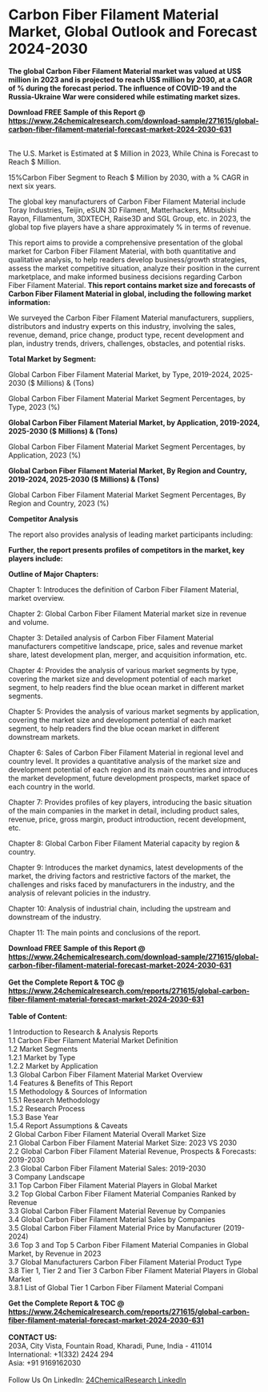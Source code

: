 <h1>Carbon Fiber Filament Material Market, Global Outlook and Forecast 2024-2030</h1><p><strong>The global Carbon Fiber Filament Material market was valued at US$ million in 2023 and is projected to reach US$ million by 2030, at a CAGR of % during the forecast period. The influence of COVID-19 and the Russia-Ukraine War were considered while estimating market sizes.</strong></p><p>
</p><p></p><div><b>Download FREE Sample of this Report @ 
            <a href="https://www.24chemicalresearch.com/download-sample/271615/global-carbon-fiber-filament-material-forecast-market-2024-2030-631">
            https://www.24chemicalresearch.com/download-sample/271615/global-carbon-fiber-filament-material-forecast-market-2024-2030-631</a></b></div><br><p>
The U.S. Market is Estimated at $ Million in 2023, While China is Forecast to Reach $ Million.</p><p>
15%Carbon Fiber Segment to Reach $ Million by 2030, with a % CAGR in next six years.</p><p>
The global key manufacturers of Carbon Fiber Filament Material include Toray Industries, Teijin, eSUN 3D Filament, Matterhackers, Mitsubishi Rayon, Fillamentum, 3DXTECH, Raise3D and SGL Group, etc. in 2023, the global top five players have a share approximately % in terms of revenue.</p><p>
This report aims to provide a comprehensive presentation of the global market for Carbon Fiber Filament Material, with both quantitative and qualitative analysis, to help readers develop business/growth strategies, assess the market competitive situation, analyze their position in the current marketplace, and make informed business decisions regarding Carbon Fiber Filament Material. <strong>This report contains market size and forecasts of Carbon Fiber Filament Material in global, including the following market information:</strong></p><p>
</p><p>
</p><p>We surveyed the Carbon Fiber Filament Material manufacturers, suppliers, distributors and industry experts on this industry, involving the sales, revenue, demand, price change, product type, recent development and plan, industry trends, drivers, challenges, obstacles, and potential risks.</p><p>
<strong>Total Market by Segment:</strong></p><p>
Global Carbon Fiber Filament Material Market, by Type, 2019-2024, 2025-2030 ($ Millions) &amp; (Tons)</p><p>
Global Carbon Fiber Filament Material Market Segment Percentages, by Type, 2023 (%)</p><p>
</p><p>
</p><p><strong>Global Carbon Fiber Filament Material Market, by Application, 2019-2024, 2025-2030 ($ Millions) &amp; (Tons)</strong></p><p>
Global Carbon Fiber Filament Material Market Segment Percentages, by Application, 2023 (%)</p><p>
</p><p>
</p><p><strong>Global Carbon Fiber Filament Material Market, By Region and Country, 2019-2024, 2025-2030 ($ Millions) &amp; (Tons)</strong></p><p>
Global Carbon Fiber Filament Material Market Segment Percentages, By Region and Country, 2023 (%)</p><p>
</p><p>
</p><p><strong>Competitor Analysis</strong></p><p>
The report also provides analysis of leading market participants including:</p><p>
</p><p>
</p><p><strong>Further, the report presents profiles of competitors in the market, key players include:</strong></p><p>
</p><p>
</p><p><strong>Outline of Major Chapters:</strong></p><p>
Chapter 1: Introduces the definition of Carbon Fiber Filament Material, market overview.</p><p>
Chapter 2: Global Carbon Fiber Filament Material market size in revenue and volume.</p><p>
Chapter 3: Detailed analysis of Carbon Fiber Filament Material manufacturers competitive landscape, price, sales and revenue market share, latest development plan, merger, and acquisition information, etc.</p><p>
Chapter 4: Provides the analysis of various market segments by type, covering the market size and development potential of each market segment, to help readers find the blue ocean market in different market segments.</p><p>
Chapter 5: Provides the analysis of various market segments by application, covering the market size and development potential of each market segment, to help readers find the blue ocean market in different downstream markets.</p><p>
Chapter 6: Sales of Carbon Fiber Filament Material in regional level and country level. It provides a quantitative analysis of the market size and development potential of each region and its main countries and introduces the market development, future development prospects, market space of each country in the world.</p><p>
Chapter 7: Provides profiles of key players, introducing the basic situation of the main companies in the market in detail, including product sales, revenue, price, gross margin, product introduction, recent development, etc.</p><p>
Chapter 8: Global Carbon Fiber Filament Material capacity by region &amp; country.</p><p>
Chapter 9: Introduces the market dynamics, latest developments of the market, the driving factors and restrictive factors of the market, the challenges and risks faced by manufacturers in the industry, and the analysis of relevant policies in the industry.</p><p>
Chapter 10: Analysis of industrial chain, including the upstream and downstream of the industry.</p><p>
Chapter 11: The main points and conclusions of the report.</p><div><b>Download FREE Sample of this Report @ 
            <a href="https://www.24chemicalresearch.com/download-sample/271615/global-carbon-fiber-filament-material-forecast-market-2024-2030-631">
            https://www.24chemicalresearch.com/download-sample/271615/global-carbon-fiber-filament-material-forecast-market-2024-2030-631</a></b></div><br><div><b>Get the Complete Report & TOC @ 
            <a href="https://www.24chemicalresearch.com/reports/271615/global-carbon-fiber-filament-material-forecast-market-2024-2030-631">
            https://www.24chemicalresearch.com/reports/271615/global-carbon-fiber-filament-material-forecast-market-2024-2030-631</a></b></div><br>
            <b>Table of Content:</b><p>1 Introduction to Research & Analysis Reports<br />
    1.1 Carbon Fiber Filament Material Market Definition<br />
    1.2 Market Segments<br />
        1.2.1 Market by Type<br />
        1.2.2 Market by Application<br />
    1.3 Global Carbon Fiber Filament Material Market Overview<br />
    1.4 Features & Benefits of This Report<br />
    1.5 Methodology & Sources of Information<br />
        1.5.1 Research Methodology<br />
        1.5.2 Research Process<br />
        1.5.3 Base Year<br />
        1.5.4 Report Assumptions & Caveats<br />
2 Global Carbon Fiber Filament Material Overall Market Size<br />
    2.1 Global Carbon Fiber Filament Material Market Size: 2023 VS 2030<br />
    2.2 Global Carbon Fiber Filament Material Revenue, Prospects & Forecasts: 2019-2030<br />
    2.3 Global Carbon Fiber Filament Material Sales: 2019-2030<br />
3 Company Landscape<br />
    3.1 Top Carbon Fiber Filament Material Players in Global Market<br />
    3.2 Top Global Carbon Fiber Filament Material Companies Ranked by Revenue<br />
    3.3 Global Carbon Fiber Filament Material Revenue by Companies<br />
    3.4 Global Carbon Fiber Filament Material Sales by Companies<br />
    3.5 Global Carbon Fiber Filament Material Price by Manufacturer (2019-2024)<br />
    3.6 Top 3 and Top 5 Carbon Fiber Filament Material Companies in Global Market, by Revenue in 2023<br />
    3.7 Global Manufacturers Carbon Fiber Filament Material Product Type<br />
    3.8 Tier 1, Tier 2 and Tier 3 Carbon Fiber Filament Material Players in Global Market<br />
        3.8.1 List of Global Tier 1 Carbon Fiber Filament Material Compani</p><div><b>Get the Complete Report & TOC @ 
            <a href="https://www.24chemicalresearch.com/reports/271615/global-carbon-fiber-filament-material-forecast-market-2024-2030-631">
            https://www.24chemicalresearch.com/reports/271615/global-carbon-fiber-filament-material-forecast-market-2024-2030-631</a></b></div><br><b>CONTACT US:</b><br>
            203A, City Vista, Fountain Road, Kharadi, Pune, India - 411014<br>
            International: +1(332) 2424 294<br>
            Asia: +91 9169162030 <br><br>
            Follow Us On LinkedIn: <a href="https://www.linkedin.com/company/24chemicalresearch/">24ChemicalResearch LinkedIn</a>